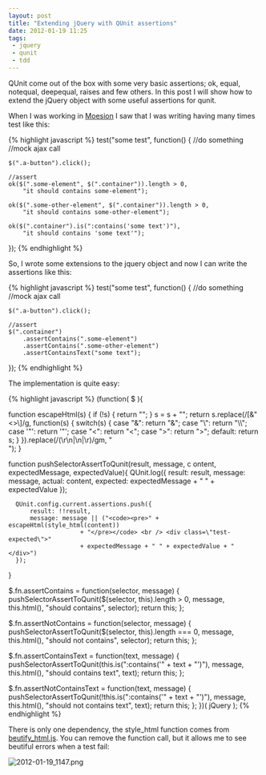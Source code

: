 ```yaml
---
layout: post
title: "Extending jQuery with QUnit assertions"
date: 2012-01-19 11:25
tags:
 - jquery
 - qunit
 - tdd 
---
```



QUnit come out of the box with some very basic assertions; ok, equal, notequal, deepequal, raises and few others.  In this post I will show how to extend the jQuery object with some useful assertions for qunit.

When I was working in [Moesion](http://www.moesion.com/) I saw that I was writing having many times test like this:

{% highlight javascript %}
test("some test", function() {
    //do something
    //mock ajax call

    $(".a-button").click();

    //assert
    ok($(".some-element", $(".container")).length > 0, 
        "it should contains some-element");
    
    ok($(".some-other-element", $(".container")).length > 0,
        "it should contains some-other-element");

    ok($(".container").is(":contains('some text')"),
        "it should contains 'some text'");
});
{% endhighlight %}
 

So, I wrote some extensions to the jquery object and now I can write the assertions like this:


{% highlight javascript %}
test("some test", function() {
    //do something
    //mock ajax call

    $(".a-button").click();

    //assert
    $(".container")
        .assertContains(".some-element")
        .assertContains(".some-other-element")
        .assertContainsText("some text");
});
{% endhighlight %}

The implementation is quite easy:


{% highlight javascript %}
(function( $ ){

  function escapeHtml(s) {
      if (!s) {
          return "";
      }
      s = s + "";
      return s.replace(/[\&"<>\\]/g, function(s) {
          switch(s) {
              case "&": return "&amp;";
              case "\\": return "\\\\";
              case '"': return '\"';
              case "<": return "&lt;";
              case ">": return "&gt;";
              default: return s;
          }
      }).replace(/(\r\n|\n|\r)/gm, "<br />");
  }

  function pushSelectorAssertToQunit(result, message, c
                                    ontent, expectedMessage, 
                                    expectedValue){
      QUnit.log({
            result: result,
            message: message,
            actual: content,
            expected: expectedMessage + " " + expectedValue
        });

      QUnit.config.current.assertions.push({
          result: !!result,
          message: message || ("<code><pre>" + escapeHtml(style_html(content)) 
                        + "</pre></code> <br /> <div class=\"test-expected\">" 
                        + expectedMessage + " " + expectedValue + "</div>")
      });  
  }

  $.fn.assertContains = function(selector, message) {
    pushSelectorAssertToQunit($(selector, this).length > 0, 
                        message, 
                        this.html(), 
                        "should contains", 
                        selector);
    return this;
  };

  $.fn.assertNotContains = function(selector, message) {
    pushSelectorAssertToQunit($(selector, this).length === 0, 
                        message, 
                        this.html(), 
                        "should not contains", 
                        selector);
    return this;
  };

  $.fn.assertContainsText = function(text, message) {
    pushSelectorAssertToQunit(this.is(":contains('" + text + "')"), 
                        message, 
                        this.html(), 
                        "should contains text", 
                        text);
    return this;
  };

  $.fn.assertNotContainsText = function(text, message) {
    pushSelectorAssertToQunit(!this.is(":contains('" + text + "')"), 
                        message, 
                        this.html(), 
                        "should not contains text", 
                        text);
    return this;
  };
})( jQuery );
{% endhighlight %}

There is only one dependency, the style_html function comes from [beutify_html.js](https://github.com/einars/js-beautify/blob/master/beautify-html.js). You can remove the function call, but it allows me to see beutiful errors when a test fail:

![2012-01-19_1147.png](https://s3.amazonaws.com/joseoncode.com/img/2012-01-19_1147.png)
